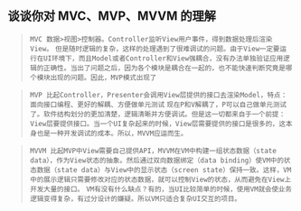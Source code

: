 ## 谈谈你对 MVC、MVP、MVVM 的理解

> `MVC 数据>视图>控制器。Controller监听View用户事件，得到数据处理后渲染View。`
> `但是随时逻辑的复杂，这样的处理遇到了很难调试的问题。由于View一定要运行在UI环境下，而且Model或者Controller和View强耦合，没有办法单独验证应用逻辑的正确性。当出了问题之后，因为各个模块是耦合在一起的，也不能快速判断究竟是哪个模块出现的问题。因此，MVP模式出现了`

> `MVP 比起Controller，Presenter会调用View层提供的接口去渲染Model，特点：面向接口编程、更好的解耦、方便做单元测试` 
> `现在P和V解耦了，P可以自己做单元测试了。软件结构划分的更加清楚，逻辑清晰并方便调试。但是这一切都来自于一个前提：View层要提供接口。当一个UI复杂起来的时候，View层需要提供的接口是很多的，这本身也是一种开发调试的成本。所以，MVVM应运而生。`

> `MVVM 比起MVP中View需要自己提供API，MVVM在VM中构建一组状态数据（state data），作为View状态的抽象。然后通过双向数据绑定（data binding）使VM中的状态数据（state data）与View中的显示状态（screen state）保持一致。这样，VM中的展示逻辑只需要修改对应的状态数据，就可以控制View的状态，从而避免在View上开发大量的接口。`
> `VM有没有什么缺点？有的，当UI比较简单的时候，使用VM就会使业务逻辑变得复杂，有过分设计的嫌疑。所以VM只适合复杂UI交互的项目。`